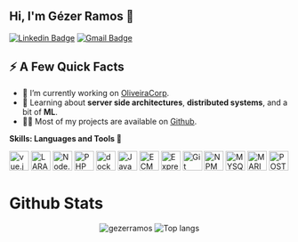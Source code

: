 ## Hi, I'm Gézer Ramos 🤙

[![Linkedin Badge](https://img.shields.io/badge/-LinkedIn-blue?style=flat-square&logo=Linkedin&logoColor=white&link=https://www.linkedin.com/in/gezer-ramos-a87538127/)](https://www.linkedin.com/in/gezer-ramos-a87538127/) 
[![Gmail Badge](https://img.shields.io/badge/-Gmail-c14438?style=flat-square&logo=Gmail&logoColor=white&link=mailto:gezerramo@gmail.com)](mailto:gezerramo@gmail.com) 

<h2>⚡️ A Few Quick Facts</h2>
<ul>
<li>🔭 I’m currently working on <a href="https://www.oliveiracorp.com.br">OliveiraCorp</a>.</li>
<li>🧐 Learning about <strong>server side architectures</strong>, <strong>distributed systems</strong>, and a bit of <strong>ML</strong>.</li>
<li>👨‍💻 Most of my projects are available on <a href="https://github.com/gezerramos?tab=repositories">Github</a>.</li>
<!-- <li>📙 Check out my <a href="">resume</a>.</li> -->
</ul>

**Skills: Languages and Tools 🚀**

<a href="https://vuejs.org/" title="vue.js"><img src="https://v2.vuejs.org/images/logo.svg" alt="vue.js" width="35px" height="35px"></a>
<a href="https://laravel.com/" title="LARAVEL"><img src="https://github.com/tomchen/stack-icons/blob/master/logos/laravel.svg" alt="LARAVEL" width="35px" height="35px"></a>
<a href="https://nodejs.org/" title="Node.js"><img src="https://github.com/tomchen/stack-icons/blob/master/logos/nodejs-icon.svg" alt="Node.js" width="35px" height="35px"></a>
<a href="https://php.net/" title="PHP"><img src="https://github.com/tomchen/stack-icons/blob/master/logos/php.svg" alt="PHP" width="35px" height="35px"></a>
<a href="https://www.docker.com/" title="docker"><img src="https://github.com/tomchen/stack-icons/blob/master/logos/docker-icon.svg" alt="docker" width="35px" height="35px"></a>
<a href="https://developer.mozilla.org/en-US/docs/Web/JavaScript" title="JavaScript"><img src="https://github.com/tomchen/stack-icons/blob/master/logos/javascript.svg" alt="JavaScript" width="35px" height="35px"></a>
<a href="https://tc39.es/ecma262/" title="ECMAScript 6"><img src="https://github.com/tomchen/stack-icons/blob/master/logos/es6.svg" alt="ECMAScript 6" width="35px" height="35px"></a>
<a href="https://expressjs.com/" title="Express"><img src="https://github.com/tomchen/stack-icons/blob/master/logos/express.svg" alt="Express" width="35px" height="35px"></a>
<a href="https://git-scm.com/" title="Git"><img src="https://github.com/tomchen/stack-icons/blob/master/logos/git-icon.svg" alt="Git" width="35px" height="35px"></a>
<a href="https://www.npmjs.com/" title="NPM"><img src="https://github.com/tomchen/stack-icons/blob/master/logos/npm.svg" alt="NPM" width="35px" height="35px"></a>
<a href="https://www.mysql.com/" title="MYSQL"><img src="https://github.com/tomchen/stack-icons/blob/master/logos/mysql.svg" alt="MYSQL" width="35px" height="35px"></a>
<a href="https://mariadb.org/" title="MARIADB"><img src="https://github.com/tomchen/stack-icons/blob/master/logos/mariadb-icon.svg" alt="MARIDB" width="35px" height="35px"></a>
<a href="https://www.postgresql.org/" title="POSTGRESSQL"><img src="https://github.com/tomchen/stack-icons/blob/master/logos/postgresql.svg" alt="POSTGRESSQL" width="35px" height="35px"></a>



# Github Stats
<p align="center">
  <img src="https://github-readme-stats.vercel.app/api?username=gezerramos&show_icons=true&title_color=121214&icon_color=00d9ff&text_color=121214&bg_color=ffffff" alt="gezerramos" />
    <img src="https://github-readme-stats.vercel.app/api/top-langs/?username=gezerramos&layout=compact&show_icons=true&title_color=121214&icon_color=00d9ff&text_color=121214&bg_color=ffffff" alt="Top langs" />
</p>
